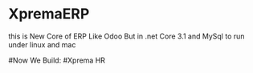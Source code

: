 # XpremaERP

this is New Core of ERP  Like Odoo But in .net Core 3.1 and MySql to run under linux and mac 


#Now We Build:
#Xprema HR
